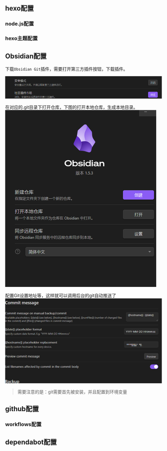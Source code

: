 ## hexo配置
### node.js配置
### hexo主题配置
## Obsidian配置
下载`Obsidian Git`插件，需要打开第三方插件按钮，下载插件。

![](Obsidian+github+hexo自动提交生成博客/Obsidian+github+hexo自动提交生成博客-20240113.png)

在对应的.git目录下打开仓库，下图的打开本地仓库，生成本地目录。
![](Obsidian+github+hexo自动提交生成博客/Obsidian+github+hexo自动提交生成博客-20240113%201.png)

配置Git设置地址等，这样就可以调用后台的git自动推送了
![](Obsidian+github+hexo自动提交生成博客/Obsidian+github+hexo自动提交生成博客-20240113%202.png)

> 需要注意的是：git需要首先被安装，并且配置到环境变量
> 
## github配置
### workflows配置
## dependabot配置
